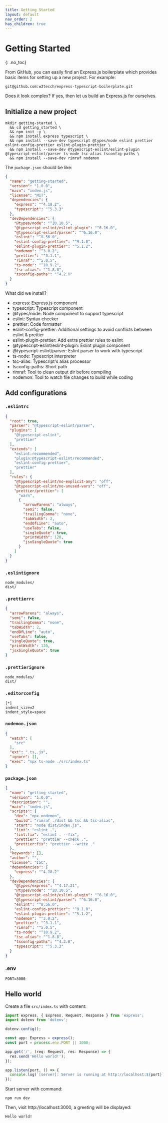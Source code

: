 ```yaml
---
title: Getting Started
layout: default
nav_order: 2
has_children: true
---
```


# Getting Started

{: .no_toc}

From GitHub, you can easily find an Express.js boilerplate which provides basic items for setting up a new project. For
example:

```
git@github.com:w3tecch/express-typescript-boilerplate.git
```

Does it look complex? If yes, then let us build an Express.js for ourselves.

## Initialize a new project

```shell
mkdir getting-started \
  && cd getting_started \
  && npm init -y \
  && npm install express typescript \
  && npm install --save-dev typescript @types/node eslint prettier eslint-config-prettier eslint-plugin-prettier \
  && npm install --save-dev @typescript-eslint/eslint-plugin @typescript-eslint/parser ts-node tsc-alias tsconfig-paths \
  && npm install --save-dev rimraf nodemon
```

The `package.json` should be like:

```json
{
  "name": "getting-started",
  "version": "1.0.0",
  "main": "index.js",
  "license": "MIT",
  "dependencies": {
    "express": "^4.18.2",
    "typescript": "^5.3.3"
  },
  "devDependencies": {
    "@types/node": "^20.10.5",
    "@typescript-eslint/eslint-plugin": "^6.16.0",
    "@typescript-eslint/parser": "^6.16.0",
    "eslint": "^8.56.0",
    "eslint-config-prettier": "^9.1.0",
    "eslint-plugin-prettier": "^5.1.2",
    "nodemon": "^3.0.2",
    "prettier": "^3.1.1",
    "rimraf": "^5.0.5",
    "ts-node": "^10.9.2",
    "tsc-alias": "^1.8.8",
    "tsconfig-paths": "^4.2.0"
  }
}

```

What did we install?

* express: Express.js component
* typescript: Typescript component
* @types/node: Node component to support typescript
* eslint: Syntax checker
* prettier: Code formatter
* eslint-config-prettier: Additional settings to avoid conflicts between eslint & prettier
* eslint-plugin-prettier: Add extra prettier rules to eslint
* @typescript-eslint/eslint-plugin: Eslint plugin component
* @typescript-eslint/parser: Eslint parser to work with typescript
* ts-node: Typescript interpreter
* tsc-alias: Typescript's alias processor
* tsconfig-paths: Short path
* rimraf: Tool to clean output dir before compiling
* nodemon: Tool to watch file changes to build while coding

## Add configurations

### `.eslintrc`

```json
{
  "root": true,
  "parser": "@typescript-eslint/parser",
  "plugins": [
    "@typescript-eslint",
    "prettier"
  ],
  "extends": [
    "eslint:recommended",
    "plugin:@typescript-eslint/recommended",
    "eslint-config-prettier",
    "prettier"
  ],
  "rules": {
    "@typescript-eslint/no-explicit-any": "off",
    "@typescript-eslint/no-unused-vars": "off",
    "prettier/prettier": [
      "warn",
      {
        "arrowParens": "always",
        "semi": false,
        "trailingComma": "none",
        "tabWidth": 2,
        "endOfLine": "auto",
        "useTabs": false,
        "singleQuote": true,
        "printWidth": 120,
        "jsxSingleQuote": true
      }
    ]
  }
}
```

### `.eslintignore`

```ignore
node_modules/
dist/
```

### `.prettierrc`

```json
{
  "arrowParens": "always",
  "semi": false,
  "trailingComma": "none",
  "tabWidth": 2,
  "endOfLine": "auto",
  "useTabs": false,
  "singleQuote": true,
  "printWidth": 120,
  "jsxSingleQuote": true
}
```

### `.prettierignore`

```ignore
node_modules/
dist/
```

### `.editorconfig`

```properties
[*]
indent_size=2
indent_style=space
```

### `nodemon.json`

```json
{
  "watch": [
    "src"
  ],
  "ext": ".ts,.js",
  "ignore": [],
  "exec": "npx ts-node ./src/index.ts"
}
```

### `package.json`

```json
{
  "name": "getting-started",
  "version": "1.0.0",
  "description": "",
  "main": "index.js",
  "scripts": {
    "dev": "npx nodemon",
    "build": "rimraf ./dist && tsc && tsc-alias",
    "start": "node dist/index.js",
    "lint": "eslint .",
    "lint:fix": "eslint . --fix",
    "prettier": "prettier --check .",
    "prettier:fix": "prettier --write ."
  },
  "keywords": [],
  "author": "",
  "license": "ISC",
  "dependencies": {
    "express": "^4.18.2"
  },
  "devDependencies": {
    "@types/express": "^4.17.21",
    "@types/node": "^20.10.5",
    "@typescript-eslint/eslint-plugin": "^6.16.0",
    "@typescript-eslint/parser": "^6.16.0",
    "eslint": "^8.56.0",
    "eslint-config-prettier": "^9.1.0",
    "eslint-plugin-prettier": "^5.1.2",
    "nodemon": "^3.0.2",
    "prettier": "^3.1.1",
    "rimraf": "^5.0.5",
    "ts-node": "^10.9.2",
    "tsc-alias": "^1.8.8",
    "tsconfig-paths": "^4.2.0",
    "typescript": "^5.3.3"
  }
}
```

### .env

```properties
PORT=3000
```

## Hello world

Create a file `src/index.ts` with content:

```typescript
import express, { Express, Request, Response } from 'express';
import dotenv from 'dotenv';

dotenv.config();

const app: Express = express();
const port = process.env.PORT || 3000;

app.get('/', (req: Request, res: Response) => {
  res.send('Hello world!');
});

app.listen(port, () => {
  console.log(`[server]: Server is running at http://localhost:${port}`);
});
```

Start server with command:

```shell
npm run dev
```

Then, visit http://localhost:3000, a greeting will be displayed:

```text
Hello world!
```